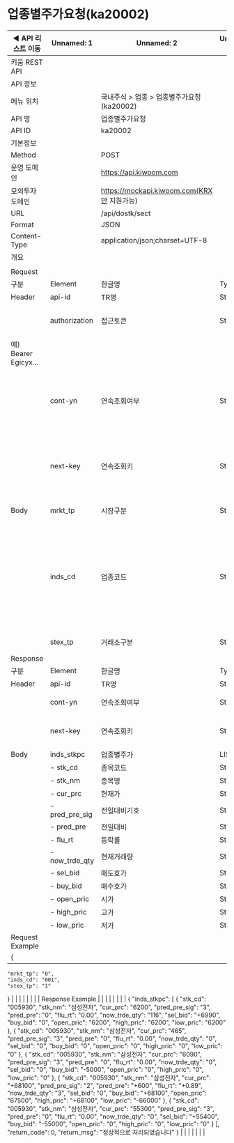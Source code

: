 # 업종별주가요청(ka20002)

| ◀ API 리스트 이동 | Unnamed: 1 | Unnamed: 2 | Unnamed: 3 | Unnamed: 4 | Unnamed: 5 | Unnamed: 6 |
| --- | --- | --- | --- | --- | --- | --- |
| 키움 REST API |  |  |  |  |  |  |
| API 정보 |  |  |  |  |  |  |
| 메뉴 위치 |  | 국내주식 > 업종 > 업종별주가요청(ka20002) |  |  |  |  |
| API 명 |  | 업종별주가요청 |  |  |  |  |
| API ID |  | ka20002 |  |  |  |  |
| 기본정보 |  |  |  |  |  |  |
| Method |  | POST |  |  |  |  |
| 운영 도메인 |  | https://api.kiwoom.com |  |  |  |  |
| 모의투자 도메인 |  | https://mockapi.kiwoom.com(KRX만 지원가능) |  |  |  |  |
| URL |  | /api/dostk/sect |  |  |  |  |
| Format |  | JSON |  |  |  |  |
| Content-Type |  | application/json;charset=UTF-8 |  |  |  |  |
| 개요 |  |  |  |  |  |  |
|  |  |  |  |  |  |  |
| Request |  |  |  |  |  |  |
| 구분 | Element | 한글명 | Type | Required | Length | Description |
| Header | api-id | TR명 | String | Y | 10 |  |
|  | authorization | 접근토큰 | String | Y | 1000 | 토큰 지정시 토큰타입("Bearer") 붙혀서 호출 
 예) Bearer Egicyx... |
|  | cont-yn | 연속조회여부 | String | N | 1 | 응답 Header의 연속조회여부값이 Y일 경우 다음데이터 요청시 응답 Header의 cont-yn값 세팅 |
|  | next-key | 연속조회키 | String | N | 50 | 응답 Header의 연속조회여부값이 Y일 경우 다음데이터 요청시 응답 Header의 next-key값 세팅 |
| Body | mrkt_tp | 시장구분 | String | Y | 1 | 0:코스피, 1:코스닥, 2:코스피200 |
|  | inds_cd | 업종코드 | String | Y | 3 | 001:종합(KOSPI), 002:대형주, 003:중형주, 004:소형주 101:종합(KOSDAQ), 201:KOSPI200, 302:KOSTAR, 701: KRX100 나머지 ※ 업종코드 참고 |
|  | stex_tp | 거래소구분 | String | Y | 1 | 1:KRX, 2:NXT, 3:통합 |
| Response |  |  |  |  |  |  |
| 구분 | Element | 한글명 | Type | Required | Length | Description |
| Header | api-id | TR명 | String | Y | 10 |  |
|  | cont-yn | 연속조회여부 | String | N | 1 | 다음 데이터가 있을시 Y값 전달 |
|  | next-key | 연속조회키 | String | N | 50 | 다음 데이터가 있을시 다음 키값 전달 |
| Body | inds_stkpc | 업종별주가 | LIST | N |  |  |
|  | - stk_cd | 종목코드 | String | N | 20 |  |
|  | - stk_nm | 종목명 | String | N | 40 |  |
|  | - cur_prc | 현재가 | String | N | 20 |  |
|  | - pred_pre_sig | 전일대비기호 | String | N | 20 |  |
|  | - pred_pre | 전일대비 | String | N | 20 |  |
|  | - flu_rt | 등락률 | String | N | 20 |  |
|  | - now_trde_qty | 현재거래량 | String | N | 20 |  |
|  | - sel_bid | 매도호가 | String | N | 20 |  |
|  | - buy_bid | 매수호가 | String | N | 20 |  |
|  | - open_pric | 시가 | String | N | 20 |  |
|  | - high_pric | 고가 | String | N | 20 |  |
|  | - low_pric | 저가 | String | N | 20 |  |
| Request Example |  |  |  |  |  |  |
| {
    "mrkt_tp": "0",
    "inds_cd": "001",
    "stex_tp": "1"
} |  |  |  |  |  |  |
| Response Example |  |  |  |  |  |  |
| {
    "inds_stkpc": [
        {
            "stk_cd": "005930",
            "stk_nm": "삼성전자",
            "cur_prc": "6200",
            "pred_pre_sig": "3",
            "pred_pre": "0",
            "flu_rt": "0.00",
            "now_trde_qty": "116",
            "sel_bid": "+6990",
            "buy_bid": "0",
            "open_pric": "6200",
            "high_pric": "6200",
            "low_pric": "6200"
        },
        {
            "stk_cd": "005930",
            "stk_nm": "삼성전자",
            "cur_prc": "465",
            "pred_pre_sig": "3",
            "pred_pre": "0",
            "flu_rt": "0.00",
            "now_trde_qty": "0",
            "sel_bid": "0",
            "buy_bid": "0",
            "open_pric": "0",
            "high_pric": "0",
            "low_pric": "0"
        },
        {
            "stk_cd": "005930",
            "stk_nm": "삼성전자",
            "cur_prc": "6090",
            "pred_pre_sig": "3",
            "pred_pre": "0",
            "flu_rt": "0.00",
            "now_trde_qty": "0",
            "sel_bid": "0",
            "buy_bid": "-5000",
            "open_pric": "0",
            "high_pric": "0",
            "low_pric": "0"
        },
        {
            "stk_cd": "005930",
            "stk_nm": "삼성전자",
            "cur_prc": "+68100",
            "pred_pre_sig": "2",
            "pred_pre": "+600",
            "flu_rt": "+0.89",
            "now_trde_qty": "3",
            "sel_bid": "0",
            "buy_bid": "+68100",
            "open_pric": "67500",
            "high_pric": "+68100",
            "low_pric": "-66000"
        },
        {
            "stk_cd": "005930",
            "stk_nm": "삼성전자",
            "cur_prc": "55300",
            "pred_pre_sig": "3",
            "pred_pre": "0",
            "flu_rt": "0.00",
            "now_trde_qty": "0",
            "sel_bid": "+55400",
            "buy_bid": "-55000",
            "open_pric": "0",
            "high_pric": "0",
            "low_pric": "0"
        }
    ],
    "return_code": 0,
    "return_msg": "정상적으로 처리되었습니다"
} |  |  |  |  |  |  |
